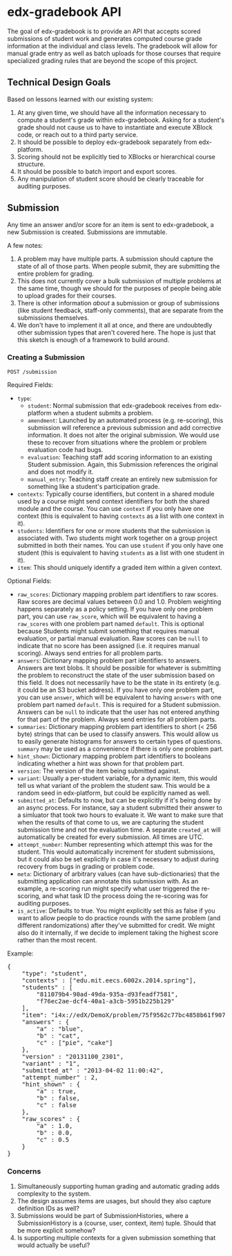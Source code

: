 # edx-gradebook API

The goal of edx-gradebook is to provide an API that accepts scored submissions
of student work and generates computed course grade information at the
individual and class levels. The gradebook will allow for manual grade entry
as well as batch uploads for those courses that require specialized grading
rules that are beyond the scope of this project.

## Technical Design Goals

Based on lessons learned with our existing system:

1. At any given time, we should have all the information necessary to compute a
student's grade within edx-gradebook. Asking for a student's grade should not
cause us to have to instantiate and execute XBlock code, or reach out to a third
party service.
2. It should be possible to deploy edx-gradebook separately from edx-platform.
3. Scoring should not be explicitly tied to XBlocks or hierarchical course
structure.
4. It should be possible to batch import and export scores.
5. Any manipulation of student score should be clearly traceable for auditing
purposes.

## Submission

Any time an answer and/or score for an item is sent to edx-gradebook, a new
Submission is created. Submissions are immutable.

A few notes:

1. A problem may have multiple parts. A submission should capture the state of
all of those parts. When people submit, they are submitting the entire problem
for grading.
2. This does not currently cover a bulk submission of multiple problems at the
same time, though we should for the purposes of people being able to upload
grades for their courses.
3. There is other information *about* a submission or group of submissions
(like student feedback, staff-only comments), that are separate from the
submissions themselves.
4. We don't have to implement it all at once, and there are undoubtedly other
submission types that aren't covered here. The hope is just that this sketch is
enough of a framework to build around.

### Creating a Submission

`POST /submission`

Required Fields:

* `type`:
    * `student`: Normal submission that edx-gradebook receives from edx-platform
                 when a student submits a problem.
    * `amendment`: Launched by an automated process (e.g. re-scoring), this
                   submission will reference a previous submission and add
                   corrective information. It does not alter the original
                   submission. We would use these to recover from situations
                   where the problem or problem evaluation code had bugs.
    * `evaluation`: Teaching staff add scoring information to an existing
                    Student submission. Again, this Submission references the
                    original and does not modify it.
    * `manual_entry`: Teaching staff create an entirely new submission for
                      something like a student's participation grade.
* `contexts`: Typically course identifiers, but content in a shared module used
              by a course might send context identifiers for both the shared
              module and the course. You can use `context` if you only have one
              context (this is equivalent to having `contexts` as a list with
              one context in it).
* `students`: Identifiers for one or more students that the submission is
              associated with. Two students might work together on a group
              project submitted in both their names. You can use `student` if
              you only have one student (this is equivalent to having `students`
              as a list with one student in it).
* `item`: This should uniquely identify a graded item within a given context.

Optional Fields:

* `raw_scores`: Dictionary mapping problem part identifiers to raw scores. Raw
                scores are decimal values between 0.0 and 1.0. Problem weighting
                happens separately as a policy setting. If you have only one
                problem part, you can use `raw_score`, which will be equivalent
                to having a `raw_scores` with one problem part named `default`.
                This is optional because Students might submit something that
                requires manual evaluation, or partial manual evaluation. Raw
                scores can be `null` to indicate that no score has been assigned
                (i.e. it requires manual scoring). Always send entries for all
                problem parts.
* `answers`: Dictionary mapping problem part identifiers to answers. Answers are
             text blobs. It should be possible for whatever is submitting the
             problem to reconstruct the state of the user submission based on
             this field. It does not necessarily have to be the state in its
             entirety (e.g. it could be an S3 bucket address). If you have only
             one problem part, you can use `answer`, which will be equivalent
             to having `answers` with one problem part named `default`. This is
             required for a Student submission. Answers can be `null` to
             indicate that the user has not entered anything for that part of
             the problem. Always send entries for all problem parts.
* `summaries`: Dictionary mapping problem part identifiers to short (< 256 byte)
               strings that can be used to classify answers. This would allow us
               to easily generate histograms for answers to certain types of
               questions. `summary` may be used as a convenience if there is
               only one problem part.
* `hint_shown`: Dictionary mapping problem part identifiers to booleans
                indicating whether a hint was shown for that problem part.
* `version`: The version of the item being submitted against.
* `variant`: Usually a per-student variable, for a dynamic item, this would tell
             us what variant of the problem the student saw. This would be a
             random seed in edx-platform, but could be explicitly named as well.
* `submitted_at`: Defaults to now, but can be explicitly if it's being done by
                  an async process. For instance, say a student submitted their
                  answer to a simluator that took two hours to evaluate it. We
                  want to make sure that when the results of that come to us,
                  we are capturing the student submission time and not the
                  evaluation time. A separate `created_at` will automatically
                  be created for every submission. All times are UTC.
* `attempt_number`: Number representing which attempt this was for the student.
                    This would automatically increment for student submissions,
                    but it could also be set explicitly in case it's necessary
                    to adjust during recovery from bugs in grading or problem
                    code.
* `meta`: Dictionary of arbitrary values (can have sub-dictionaries) that the
          submitting application can annotate this submission with. As an
          example, a re-scoring run might specify what user triggered the
          re-scoring, and what task ID the process doing the re-scoring was for
          auditing purposes.
* `is_active`: Defaults to true. You might explicitly set this as false if you
               want to allow people to do practice rounds with the same problem
               (and different randomizations) after they've submitted for
               credit. We might also do it internally, if we decide to implement
               taking the highest score rather than the most recent.

Example:

<pre>
{
    "type": "student",
    "contexts" : ["edu.mit.eecs.6002x.2014.spring"],
    "students" : [
        "811079b4-90ad-49da-935a-d93feadf7581",
        "f76ec2ae-dcf4-40a1-a3cb-5951b225b129"
    ],
    "item": "i4x://edX/DemoX/problem/75f9562c77bc4858b61f907bb810d974",
    "answers" : {
        "a" : "blue",
        "b" : "cat",
        "c" : ["pie", "cake"]
    },
    "version" : "20131100_2301",
    "variant" : "1",
    "submitted_at" : "2013-04-02 11:00:42",
    "attempt_number" : 2,
    "hint_shown" : {
        "a" : true,
        "b" : false,
        "c" : false
    },
    "raw_scores" : {
        "a" : 1.0,
        "b" : 0.0,
        "c" : 0.5
    }
}
</pre>

### Concerns

1. Simultaneously supporting human grading and automatic grading adds complexity
   to the system.
2. The design assumes items are usages, but should they also capture definition
   IDs as well?
3. Submissions would be part of SubmissionHistories, where a SubmissionHistory
   is a (course, user, context, item) tuple. Should that be more explicit
   somehow?
4. Is supporting multiple contexts for a given submission something that would
   actually be useful?

